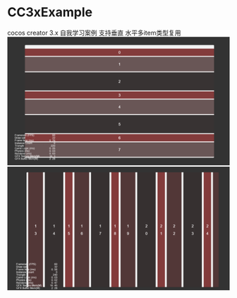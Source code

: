 # CC3xExample
cocos creator 3.x  自我学习案例
支持垂直 水平多item类型复用
![image](https://github.com/CrazyPaPa-Lin/CC3xExample/blob/main/IMG/%E5%9E%82%E7%9B%B4%E6%BB%9A%E5%8A%A8%E5%B8%83%E5%B1%80%E5%A4%8D%E7%94%A8%20(1).png)
![image](https://github.com/CrazyPaPa-Lin/CC3xExample/blob/main/IMG/%E6%B0%B4%E5%B9%B3%E6%BB%9A%E5%8A%A8%E5%B8%83%E5%B1%80%E5%A4%8D%E7%94%A8.png)

